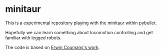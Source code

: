 # minitaur

This is a experimental repository playing with the minitaur within pybullet.

Hopefully we can learn something about locomotion controlling and get familiar with legged robots.

The code is based on [Erwin Coumans's work](https://github.com/bulletphysics/bullet3/blob/master/examples/pybullet/gym/pybullet_envs/bullet/minitaur.py). 

